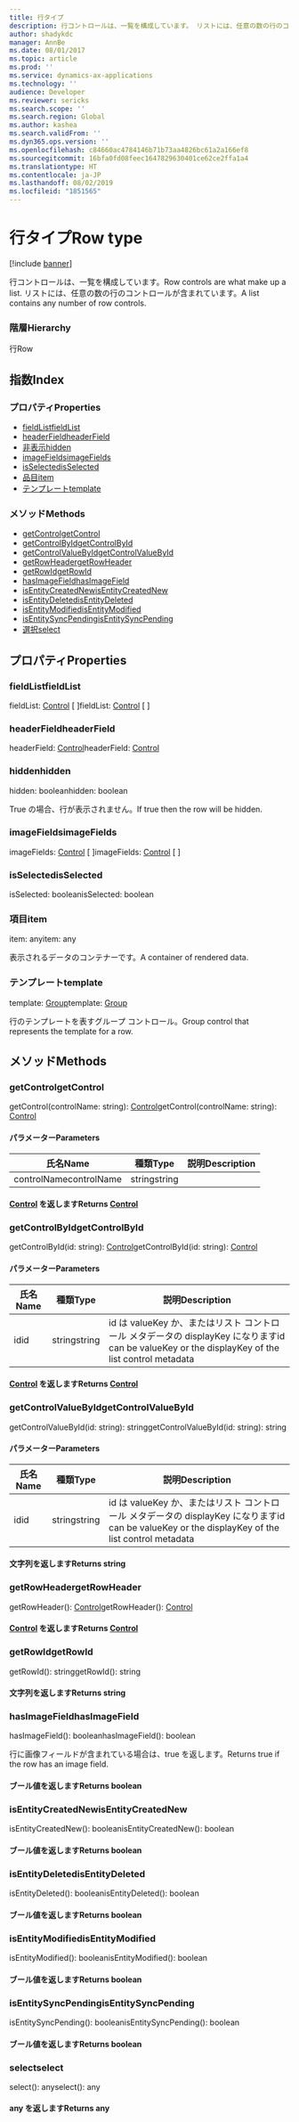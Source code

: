 ```yaml
---
title: 行タイプ
description: 行コントロールは、一覧を構成しています。 リストには、任意の数の行のコントロールが含まれています。
author: shadykdc
manager: AnnBe
ms.date: 08/01/2017
ms.topic: article
ms.prod: ''
ms.service: dynamics-ax-applications
ms.technology: ''
audience: Developer
ms.reviewer: sericks
ms.search.scope: ''
ms.search.region: Global
ms.author: kashea
ms.search.validFrom: ''
ms.dyn365.ops.version: ''
ms.openlocfilehash: c84660ac4784146b71b73aa4826bc61a2a166ef8
ms.sourcegitcommit: 16bfa0fd08feec1647829630401ce62ce2ffa1a4
ms.translationtype: HT
ms.contentlocale: ja-JP
ms.lasthandoff: 08/02/2019
ms.locfileid: "1851565"
---
```

# <a name="row-type"></a><span data-ttu-id="149be-104">行タイプ</span><span class="sxs-lookup"><span data-stu-id="149be-104">Row type</span></span>

[!include [banner](../../../../includes/banner.md)]

<span data-ttu-id="149be-105">行コントロールは、一覧を構成しています。</span><span class="sxs-lookup"><span data-stu-id="149be-105">Row controls are what make up a list.</span></span> <span data-ttu-id="149be-106">リストには、任意の数の行のコントロールが含まれています。</span><span class="sxs-lookup"><span data-stu-id="149be-106">A list contains any number of row controls.</span></span>

### <a name="hierarchy"></a><span data-ttu-id="149be-107">階層</span><span class="sxs-lookup"><span data-stu-id="149be-107">Hierarchy</span></span>

<span data-ttu-id="149be-108">行</span><span class="sxs-lookup"><span data-stu-id="149be-108">Row</span></span> <br>

## <a name="index"></a><span data-ttu-id="149be-109">指数</span><span class="sxs-lookup"><span data-stu-id="149be-109">Index</span></span>

### <a name="properties"></a><span data-ttu-id="149be-110">プロパティ</span><span class="sxs-lookup"><span data-stu-id="149be-110">Properties</span></span>

* [<span data-ttu-id="149be-111">fieldList</span><span class="sxs-lookup"><span data-stu-id="149be-111">fieldList</span></span>](view-model-control-list-ilist-irow.md#fieldlist)
* [<span data-ttu-id="149be-112">headerField</span><span class="sxs-lookup"><span data-stu-id="149be-112">headerField</span></span>](view-model-control-list-ilist-irow.md#headerfield)
* [<span data-ttu-id="149be-113">非表示</span><span class="sxs-lookup"><span data-stu-id="149be-113">hidden</span></span>](view-model-control-list-ilist-irow.md#hidden)
* [<span data-ttu-id="149be-114">imageFields</span><span class="sxs-lookup"><span data-stu-id="149be-114">imageFields</span></span>](view-model-control-list-ilist-irow.md#imagefields)
* [<span data-ttu-id="149be-115">isSelected</span><span class="sxs-lookup"><span data-stu-id="149be-115">isSelected</span></span>](view-model-control-list-ilist-irow.md#isselected)
* [<span data-ttu-id="149be-116">品目</span><span class="sxs-lookup"><span data-stu-id="149be-116">item</span></span>](view-model-control-list-ilist-irow.md#item)
* [<span data-ttu-id="149be-117">テンプレート</span><span class="sxs-lookup"><span data-stu-id="149be-117">template</span></span>](view-model-control-list-ilist-irow.md#template)

### <a name="methods"></a><span data-ttu-id="149be-118">メソッド</span><span class="sxs-lookup"><span data-stu-id="149be-118">Methods</span></span>

* [<span data-ttu-id="149be-119">getControl</span><span class="sxs-lookup"><span data-stu-id="149be-119">getControl</span></span>](view-model-control-list-ilist-irow.md#getcontrol)
* [<span data-ttu-id="149be-120">getControlById</span><span class="sxs-lookup"><span data-stu-id="149be-120">getControlById</span></span>](view-model-control-list-ilist-irow.md#getcontrolbyid)
* [<span data-ttu-id="149be-121">getControlValueById</span><span class="sxs-lookup"><span data-stu-id="149be-121">getControlValueById</span></span>](view-model-control-list-ilist-irow.md#getcontrolvaluebyid)
* [<span data-ttu-id="149be-122">getRowHeader</span><span class="sxs-lookup"><span data-stu-id="149be-122">getRowHeader</span></span>](view-model-control-list-ilist-irow.md#getrowheader)
* [<span data-ttu-id="149be-123">getRowId</span><span class="sxs-lookup"><span data-stu-id="149be-123">getRowId</span></span>](view-model-control-list-ilist-irow.md#getrowid)
* [<span data-ttu-id="149be-124">hasImageField</span><span class="sxs-lookup"><span data-stu-id="149be-124">hasImageField</span></span>](view-model-control-list-ilist-irow.md#hasimagefield)
* [<span data-ttu-id="149be-125">isEntityCreatedNew</span><span class="sxs-lookup"><span data-stu-id="149be-125">isEntityCreatedNew</span></span>](view-model-control-list-ilist-irow.md#isentitycreatednew)
* [<span data-ttu-id="149be-126">isEntityDeleted</span><span class="sxs-lookup"><span data-stu-id="149be-126">isEntityDeleted</span></span>](view-model-control-list-ilist-irow.md#isentitydeleted)
* [<span data-ttu-id="149be-127">isEntityModified</span><span class="sxs-lookup"><span data-stu-id="149be-127">isEntityModified</span></span>](view-model-control-list-ilist-irow.md#isentitymodified)
* [<span data-ttu-id="149be-128">isEntitySyncPending</span><span class="sxs-lookup"><span data-stu-id="149be-128">isEntitySyncPending</span></span>](view-model-control-list-ilist-irow.md#isentitysyncpending)
* [<span data-ttu-id="149be-129">選択</span><span class="sxs-lookup"><span data-stu-id="149be-129">select</span></span>](view-model-control-list-ilist-irow.md#select)

## <a name="properties"></a><span data-ttu-id="149be-130">プロパティ</span><span class="sxs-lookup"><span data-stu-id="149be-130">Properties</span></span>

### <a name="fieldlist"></a><span data-ttu-id="149be-131">fieldList</span><span class="sxs-lookup"><span data-stu-id="149be-131">fieldList</span></span>

<span data-ttu-id="149be-132">fieldList: [Control](view-model-control-basecontrol-icontrol-icontrol.md) [ ]</span><span class="sxs-lookup"><span data-stu-id="149be-132">fieldList: [Control](view-model-control-basecontrol-icontrol-icontrol.md) [ ]</span></span>




### <a name="headerfield"></a><span data-ttu-id="149be-133">headerField</span><span class="sxs-lookup"><span data-stu-id="149be-133">headerField</span></span>

<span data-ttu-id="149be-134">headerField: [Control](view-model-control-basecontrol-icontrol-icontrol.md)</span><span class="sxs-lookup"><span data-stu-id="149be-134">headerField: [Control](view-model-control-basecontrol-icontrol-icontrol.md)</span></span>




### <a name="hidden"></a><span data-ttu-id="149be-135">hidden</span><span class="sxs-lookup"><span data-stu-id="149be-135">hidden</span></span>

<span data-ttu-id="149be-136">hidden: boolean</span><span class="sxs-lookup"><span data-stu-id="149be-136">hidden: boolean</span></span>

<span data-ttu-id="149be-137">True の場合、行が表示されません。</span><span class="sxs-lookup"><span data-stu-id="149be-137">If true then the row will be hidden.</span></span>


### <a name="imagefields"></a><span data-ttu-id="149be-138">imageFields</span><span class="sxs-lookup"><span data-stu-id="149be-138">imageFields</span></span>

<span data-ttu-id="149be-139">imageFields: [Control](view-model-control-basecontrol-icontrol-icontrol.md) [ ]</span><span class="sxs-lookup"><span data-stu-id="149be-139">imageFields: [Control](view-model-control-basecontrol-icontrol-icontrol.md) [ ]</span></span>




### <a name="isselected"></a><span data-ttu-id="149be-140">isSelected</span><span class="sxs-lookup"><span data-stu-id="149be-140">isSelected</span></span>

<span data-ttu-id="149be-141">isSelected: boolean</span><span class="sxs-lookup"><span data-stu-id="149be-141">isSelected: boolean</span></span>




### <a name="item"></a><span data-ttu-id="149be-142">項目</span><span class="sxs-lookup"><span data-stu-id="149be-142">item</span></span>

<span data-ttu-id="149be-143">item: any</span><span class="sxs-lookup"><span data-stu-id="149be-143">item: any</span></span>

<span data-ttu-id="149be-144">表示されるデータのコンテナーです。</span><span class="sxs-lookup"><span data-stu-id="149be-144">A container of rendered data.</span></span>


### <a name="template"></a><span data-ttu-id="149be-145">テンプレート</span><span class="sxs-lookup"><span data-stu-id="149be-145">template</span></span>

<span data-ttu-id="149be-146">template: [Group](view-model-control-group-igroup-igroup.md)</span><span class="sxs-lookup"><span data-stu-id="149be-146">template: [Group](view-model-control-group-igroup-igroup.md)</span></span>

<span data-ttu-id="149be-147">行のテンプレートを表すグループ コントロール。</span><span class="sxs-lookup"><span data-stu-id="149be-147">Group control that represents the template for a row.</span></span>


## <a name="methods"></a><span data-ttu-id="149be-148">メソッド</span><span class="sxs-lookup"><span data-stu-id="149be-148">Methods</span></span>

### <a name="getcontrol"></a><span data-ttu-id="149be-149">getControl</span><span class="sxs-lookup"><span data-stu-id="149be-149">getControl</span></span>


<span data-ttu-id="149be-150">getControl(controlName: string): [Control](view-model-control-basecontrol-icontrol-icontrol.md)</span><span class="sxs-lookup"><span data-stu-id="149be-150">getControl(controlName: string): [Control](view-model-control-basecontrol-icontrol-icontrol.md)</span></span>




#### <a name="parameters"></a><span data-ttu-id="149be-151">パラメーター</span><span class="sxs-lookup"><span data-stu-id="149be-151">Parameters</span></span>

| <span data-ttu-id="149be-152">氏名</span><span class="sxs-lookup"><span data-stu-id="149be-152">Name</span></span> | <span data-ttu-id="149be-153">種類</span><span class="sxs-lookup"><span data-stu-id="149be-153">Type</span></span> | <span data-ttu-id="149be-154">説明</span><span class="sxs-lookup"><span data-stu-id="149be-154">Description</span></span> |
| ---- | ---- | ----------- |
| <span data-ttu-id="149be-155">controlName</span><span class="sxs-lookup"><span data-stu-id="149be-155">controlName</span></span>|<span data-ttu-id="149be-156">string</span><span class="sxs-lookup"><span data-stu-id="149be-156">string</span></span>||

#### <a name="returns-controlview-model-control-basecontrol-icontrol-icontrolmd"></a><span data-ttu-id="149be-157">[Control](view-model-control-basecontrol-icontrol-icontrol.md) を返します</span><span class="sxs-lookup"><span data-stu-id="149be-157">Returns [Control](view-model-control-basecontrol-icontrol-icontrol.md)</span></span>

### <a name="getcontrolbyid"></a><span data-ttu-id="149be-158">getControlById</span><span class="sxs-lookup"><span data-stu-id="149be-158">getControlById</span></span>


<span data-ttu-id="149be-159">getControlById(id: string): [Control](view-model-control-basecontrol-icontrol-icontrol.md)</span><span class="sxs-lookup"><span data-stu-id="149be-159">getControlById(id: string): [Control](view-model-control-basecontrol-icontrol-icontrol.md)</span></span>




#### <a name="parameters"></a><span data-ttu-id="149be-160">パラメーター</span><span class="sxs-lookup"><span data-stu-id="149be-160">Parameters</span></span>

| <span data-ttu-id="149be-161">氏名</span><span class="sxs-lookup"><span data-stu-id="149be-161">Name</span></span> | <span data-ttu-id="149be-162">種類</span><span class="sxs-lookup"><span data-stu-id="149be-162">Type</span></span> | <span data-ttu-id="149be-163">説明</span><span class="sxs-lookup"><span data-stu-id="149be-163">Description</span></span> |
| ---- | ---- | ----------- |
| <span data-ttu-id="149be-164">id</span><span class="sxs-lookup"><span data-stu-id="149be-164">id</span></span>|<span data-ttu-id="149be-165">string</span><span class="sxs-lookup"><span data-stu-id="149be-165">string</span></span>|<span data-ttu-id="149be-166">id は valueKey か、またはリスト コントロール メタデータの displayKey になります</span><span class="sxs-lookup"><span data-stu-id="149be-166">id can be valueKey or the displayKey of the list control metadata</span></span>|

#### <a name="returns-controlview-model-control-basecontrol-icontrol-icontrolmd"></a><span data-ttu-id="149be-167">[Control](view-model-control-basecontrol-icontrol-icontrol.md) を返します</span><span class="sxs-lookup"><span data-stu-id="149be-167">Returns [Control](view-model-control-basecontrol-icontrol-icontrol.md)</span></span>

### <a name="getcontrolvaluebyid"></a><span data-ttu-id="149be-168">getControlValueById</span><span class="sxs-lookup"><span data-stu-id="149be-168">getControlValueById</span></span>


<span data-ttu-id="149be-169">getControlValueById(id: string): string</span><span class="sxs-lookup"><span data-stu-id="149be-169">getControlValueById(id: string): string</span></span>




#### <a name="parameters"></a><span data-ttu-id="149be-170">パラメーター</span><span class="sxs-lookup"><span data-stu-id="149be-170">Parameters</span></span>

| <span data-ttu-id="149be-171">氏名</span><span class="sxs-lookup"><span data-stu-id="149be-171">Name</span></span> | <span data-ttu-id="149be-172">種類</span><span class="sxs-lookup"><span data-stu-id="149be-172">Type</span></span> | <span data-ttu-id="149be-173">説明</span><span class="sxs-lookup"><span data-stu-id="149be-173">Description</span></span> |
| ---- | ---- | ----------- |
| <span data-ttu-id="149be-174">id</span><span class="sxs-lookup"><span data-stu-id="149be-174">id</span></span>|<span data-ttu-id="149be-175">string</span><span class="sxs-lookup"><span data-stu-id="149be-175">string</span></span>|<span data-ttu-id="149be-176">id は valueKey か、またはリスト コントロール メタデータの displayKey になります</span><span class="sxs-lookup"><span data-stu-id="149be-176">id can be valueKey or the displayKey of the list control metadata</span></span>|

#### <a name="returns-string"></a><span data-ttu-id="149be-177">文字列を返します</span><span class="sxs-lookup"><span data-stu-id="149be-177">Returns string</span></span>

### <a name="getrowheader"></a><span data-ttu-id="149be-178">getRowHeader</span><span class="sxs-lookup"><span data-stu-id="149be-178">getRowHeader</span></span>


<span data-ttu-id="149be-179">getRowHeader(): [Control](view-model-control-basecontrol-icontrol-icontrol.md)</span><span class="sxs-lookup"><span data-stu-id="149be-179">getRowHeader(): [Control](view-model-control-basecontrol-icontrol-icontrol.md)</span></span>



#### <a name="returns-controlview-model-control-basecontrol-icontrol-icontrolmd"></a><span data-ttu-id="149be-180">[Control](view-model-control-basecontrol-icontrol-icontrol.md) を返します</span><span class="sxs-lookup"><span data-stu-id="149be-180">Returns [Control](view-model-control-basecontrol-icontrol-icontrol.md)</span></span>

### <a name="getrowid"></a><span data-ttu-id="149be-181">getRowId</span><span class="sxs-lookup"><span data-stu-id="149be-181">getRowId</span></span>


<span data-ttu-id="149be-182">getRowId(): string</span><span class="sxs-lookup"><span data-stu-id="149be-182">getRowId(): string</span></span>



#### <a name="returns-string"></a><span data-ttu-id="149be-183">文字列を返します</span><span class="sxs-lookup"><span data-stu-id="149be-183">Returns string</span></span>

### <a name="hasimagefield"></a><span data-ttu-id="149be-184">hasImageField</span><span class="sxs-lookup"><span data-stu-id="149be-184">hasImageField</span></span>


<span data-ttu-id="149be-185">hasImageField(): boolean</span><span class="sxs-lookup"><span data-stu-id="149be-185">hasImageField(): boolean</span></span>

<span data-ttu-id="149be-186">行に画像フィールドが含まれている場合は、true を返します。</span><span class="sxs-lookup"><span data-stu-id="149be-186">Returns true if the row has an image field.</span></span>

#### <a name="returns-boolean"></a><span data-ttu-id="149be-187">ブール値を返します</span><span class="sxs-lookup"><span data-stu-id="149be-187">Returns boolean</span></span>



### <a name="isentitycreatednew"></a><span data-ttu-id="149be-188">isEntityCreatedNew</span><span class="sxs-lookup"><span data-stu-id="149be-188">isEntityCreatedNew</span></span>


<span data-ttu-id="149be-189">isEntityCreatedNew(): boolean</span><span class="sxs-lookup"><span data-stu-id="149be-189">isEntityCreatedNew(): boolean</span></span>



#### <a name="returns-boolean"></a><span data-ttu-id="149be-190">ブール値を返します</span><span class="sxs-lookup"><span data-stu-id="149be-190">Returns boolean</span></span>

### <a name="isentitydeleted"></a><span data-ttu-id="149be-191">isEntityDeleted</span><span class="sxs-lookup"><span data-stu-id="149be-191">isEntityDeleted</span></span>


<span data-ttu-id="149be-192">isEntityDeleted(): boolean</span><span class="sxs-lookup"><span data-stu-id="149be-192">isEntityDeleted(): boolean</span></span>



#### <a name="returns-boolean"></a><span data-ttu-id="149be-193">ブール値を返します</span><span class="sxs-lookup"><span data-stu-id="149be-193">Returns boolean</span></span>

### <a name="isentitymodified"></a><span data-ttu-id="149be-194">isEntityModified</span><span class="sxs-lookup"><span data-stu-id="149be-194">isEntityModified</span></span>


<span data-ttu-id="149be-195">isEntityModified(): boolean</span><span class="sxs-lookup"><span data-stu-id="149be-195">isEntityModified(): boolean</span></span>



#### <a name="returns-boolean"></a><span data-ttu-id="149be-196">ブール値を返します</span><span class="sxs-lookup"><span data-stu-id="149be-196">Returns boolean</span></span>

### <a name="isentitysyncpending"></a><span data-ttu-id="149be-197">isEntitySyncPending</span><span class="sxs-lookup"><span data-stu-id="149be-197">isEntitySyncPending</span></span>


<span data-ttu-id="149be-198">isEntitySyncPending(): boolean</span><span class="sxs-lookup"><span data-stu-id="149be-198">isEntitySyncPending(): boolean</span></span>



#### <a name="returns-boolean"></a><span data-ttu-id="149be-199">ブール値を返します</span><span class="sxs-lookup"><span data-stu-id="149be-199">Returns boolean</span></span>

### <a name="select"></a><span data-ttu-id="149be-200">select</span><span class="sxs-lookup"><span data-stu-id="149be-200">select</span></span>


<span data-ttu-id="149be-201">select(): any</span><span class="sxs-lookup"><span data-stu-id="149be-201">select(): any</span></span>



#### <a name="returns-any"></a><span data-ttu-id="149be-202">any を返します</span><span class="sxs-lookup"><span data-stu-id="149be-202">Returns any</span></span>
